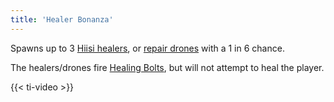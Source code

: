 ```yaml
---
title: 'Healer Bonanza'
---
```


Spawns up to 3 [Hiisi healers](https://noita.wiki.gg/wiki/Parantajahiisi), or [repair drones](https://noita.wiki.gg/wiki/Korjauslennokki) with a 1 in 6 chance.

The healers/drones fire [Healing Bolts](https://noita.wiki.gg/wiki/Healing_Bolt), but will not attempt to heal the player.

{{< ti-video >}}
